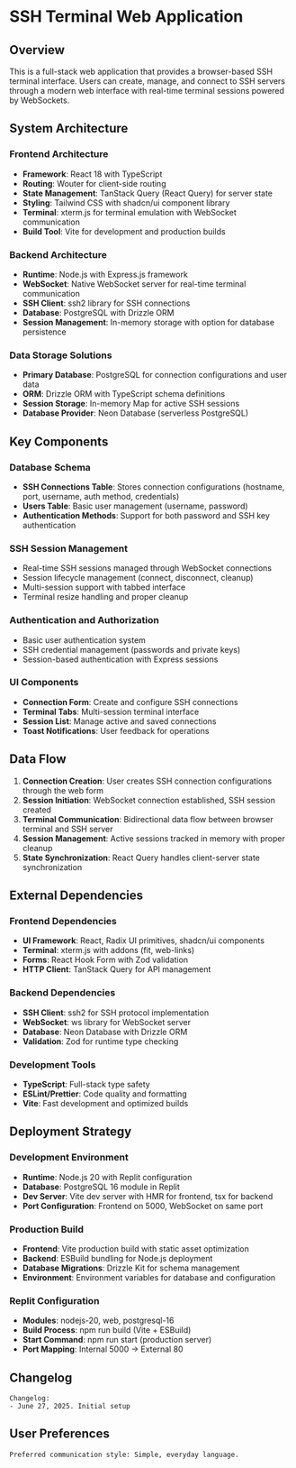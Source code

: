 # SSH Terminal Web Application

## Overview

This is a full-stack web application that provides a browser-based SSH terminal interface. Users can create, manage, and connect to SSH servers through a modern web interface with real-time terminal sessions powered by WebSockets.

## System Architecture

### Frontend Architecture
- **Framework**: React 18 with TypeScript
- **Routing**: Wouter for client-side routing
- **State Management**: TanStack Query (React Query) for server state
- **Styling**: Tailwind CSS with shadcn/ui component library
- **Terminal**: xterm.js for terminal emulation with WebSocket communication
- **Build Tool**: Vite for development and production builds

### Backend Architecture
- **Runtime**: Node.js with Express.js framework
- **WebSocket**: Native WebSocket server for real-time terminal communication
- **SSH Client**: ssh2 library for SSH connections
- **Database**: PostgreSQL with Drizzle ORM
- **Session Management**: In-memory storage with option for database persistence

### Data Storage Solutions
- **Primary Database**: PostgreSQL for connection configurations and user data
- **ORM**: Drizzle ORM with TypeScript schema definitions
- **Session Storage**: In-memory Map for active SSH sessions
- **Database Provider**: Neon Database (serverless PostgreSQL)

## Key Components

### Database Schema
- **SSH Connections Table**: Stores connection configurations (hostname, port, username, auth method, credentials)
- **Users Table**: Basic user management (username, password)
- **Authentication Methods**: Support for both password and SSH key authentication

### SSH Session Management
- Real-time SSH sessions managed through WebSocket connections
- Session lifecycle management (connect, disconnect, cleanup)
- Multi-session support with tabbed interface
- Terminal resize handling and proper cleanup

### Authentication and Authorization
- Basic user authentication system
- SSH credential management (passwords and private keys)
- Session-based authentication with Express sessions

### UI Components
- **Connection Form**: Create and configure SSH connections
- **Terminal Tabs**: Multi-session terminal interface
- **Session List**: Manage active and saved connections
- **Toast Notifications**: User feedback for operations

## Data Flow

1. **Connection Creation**: User creates SSH connection configurations through the web form
2. **Session Initiation**: WebSocket connection established, SSH session created
3. **Terminal Communication**: Bidirectional data flow between browser terminal and SSH server
4. **Session Management**: Active sessions tracked in memory with proper cleanup
5. **State Synchronization**: React Query handles client-server state synchronization

## External Dependencies

### Frontend Dependencies
- **UI Framework**: React, Radix UI primitives, shadcn/ui components
- **Terminal**: xterm.js with addons (fit, web-links)
- **Forms**: React Hook Form with Zod validation
- **HTTP Client**: TanStack Query for API management

### Backend Dependencies
- **SSH Client**: ssh2 for SSH protocol implementation
- **WebSocket**: ws library for WebSocket server
- **Database**: Neon Database with Drizzle ORM
- **Validation**: Zod for runtime type checking

### Development Tools
- **TypeScript**: Full-stack type safety
- **ESLint/Prettier**: Code quality and formatting
- **Vite**: Fast development and optimized builds

## Deployment Strategy

### Development Environment
- **Runtime**: Node.js 20 with Replit configuration
- **Database**: PostgreSQL 16 module in Replit
- **Dev Server**: Vite dev server with HMR for frontend, tsx for backend
- **Port Configuration**: Frontend on 5000, WebSocket on same port

### Production Build
- **Frontend**: Vite production build with static asset optimization
- **Backend**: ESBuild bundling for Node.js deployment
- **Database Migrations**: Drizzle Kit for schema management
- **Environment**: Environment variables for database and configuration

### Replit Configuration
- **Modules**: nodejs-20, web, postgresql-16
- **Build Process**: npm run build (Vite + ESBuild)
- **Start Command**: npm run start (production server)
- **Port Mapping**: Internal 5000 → External 80

## Changelog
```
Changelog:
- June 27, 2025. Initial setup
```

## User Preferences
```
Preferred communication style: Simple, everyday language.
```